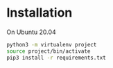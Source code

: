 # Installation

On Ubuntu 20.04


```bash
python3 -m virtualenv project
source project/bin/activate
pip3 install -r requirements.txt
```